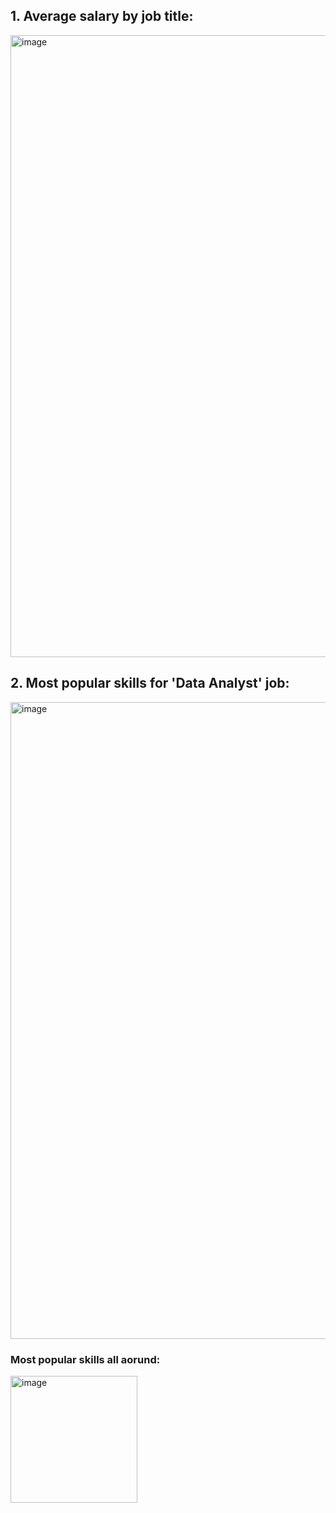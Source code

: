 <h2>1. Average salary by job title:</h2>
<img width="995" alt="image" src="https://github.com/scry-monsters/job_market_analysis/assets/43356852/ce8b483d-1c57-410c-8330-e3515180c43d">

<h2>2. Most popular skills for 'Data Analyst' job:</h2>
   <img width="1019" alt="image" src="https://github.com/scry-monsters/job_market_analysis/assets/43356852/162acaf9-379c-4a1e-a4ab-5bf30e1fa6d2">
 
<h3>Most popular skills all aorund:</h3>
<img width="203" alt="image" src="https://github.com/scry-monsters/job_market_analysis/assets/43356852/5fad8b50-fad7-44bd-b1fd-d43b4e7dae3b">

